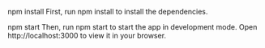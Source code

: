 npm install
First, run npm install to install the dependencies.

npm start
Then, run npm start to start the app in development mode.
Open http://localhost:3000 to view it in your browser.
